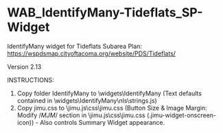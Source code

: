# WAB_IdentifyMany-Tideflats_SP-Widget
IdentifyMany widget for Tideflats Subarea Plan: https://wspdsmap.cityoftacoma.org/website/PDS/Tideflats/

Version 2.13

INSTRUCTIONS:
1. Copy folder IdentifyMany to \widgets\IdentifyMany (Text defaults contained in \widgets\IdentifyMany\nls\strings.js)
2. Copy jimu.css to \jimu.js\css\jimu.css (Button Size & Image Margin: Modify /*MJM*/ section in \jimu.js\css\jimu.css (.jimu-widget-onscreen-icon)) - Also controls Summary Widget appearance.



